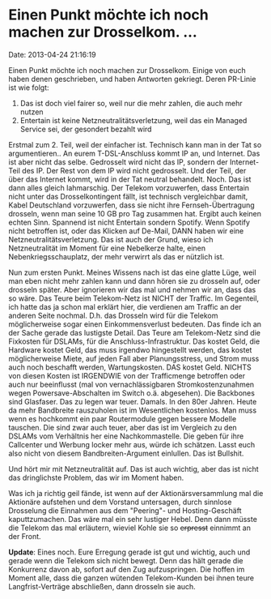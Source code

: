 Einen Punkt möchte ich noch machen zur Drosselkom. \...
=======================================================

Date: 2013-04-24 21:16:19

Einen Punkt möchte ich noch machen zur Drosselkom. Einige von euch haben
denen geschrieben, und haben Antworten gekriegt. Deren PR-Linie ist wie
folgt:

1.  Das ist doch viel fairer so, weil nur die mehr zahlen, die auch mehr
    nutzen
2.  Entertain ist keine Netzneutralitätsverletzung, weil das ein Managed
    Service sei, der gesondert bezahlt wird

Erstmal zum 2. Teil, weil der einfacher ist. Technisch kann man in der
Tat so argumentieren.. An eurem T-DSL-Anschluss kommt IP an, und
Internet. Das ist aber nicht das selbe. Gedrosselt wird nicht das IP,
sondern der Internet-Teil des IP. Der Rest von dem IP wird nicht
gedrosselt. Und der Teil, der über das Internet kommt, wird in der Tat
neutral behandelt. Noch. Das ist dann alles gleich lahmarschig. Der
Telekom vorzuwerfen, dass Entertain nicht unter das Drosselkontingent
fällt, ist technisch vergleichbar damit, Kabel Deutschland vorzuwerfen,
dass sie nicht ihre Fernseh-Übertragung drosseln, wenn man seine 10 GB
pro Tag zusammen hat. Ergibt auch keinen echten Sinn. Spannend ist nicht
Entertain sondern Spotify. Wenn Spotify nicht betroffen ist, oder das
Klicken auf De-Mail, DANN haben wir eine Netzneutralitätsverletzung. Das
ist auch der Grund, wieso ich Netzneutralität im Moment für eine
Nebelkerze halte, einen Nebenkriegsschauplatz, der mehr verwirrt als das
er nützlich ist.

Nun zum ersten Punkt. Meines Wissens nach ist das eine glatte Lüge, weil
man eben nicht mehr zahlen kann und dann hören sie zu drosseln auf, oder
drosseln später. Aber ignorieren wir das mal und nehmen wir an, dass das
so wäre. Das Teure beim Telekom-Netz ist NICHT der Traffic. Im
Gegenteil, ich hatte das ja schon mal erklärt hier, die verdienen am
Traffic an der anderen Seite nochmal. D.h. das Drosseln wird für die
Telekom möglicherweise sogar einen Einkommensverlust bedeuten. Das finde
ich an der Sache gerade das lustigste Detail. Das Teure am Telekom-Netz
sind die Fixkosten für DSLAMs, für die Anschluss-Infrastruktur. Das
kostet Geld, die Hardware kostet Geld, das muss irgendwo hingestellt
werden, das kostet möglicherweise Miete, auf jeden Fall aber
Planungsstress, und Strom muss auch noch beschafft werden,
Wartungskosten. DAS kostet Geld. NICHTS von diesen Kosten ist IRGENDWIE
von der Trafficmenge betroffen oder auch nur beeinflusst (mal von
vernachlässigbaren Stromkostenzunahmen wegen Powersave-Abschalten im
Switch o.ä. abgesehen). Die Backbones sind Glasfaser. Das zu legen war
teuer. Damals. In den 80er Jahren. Heute da mehr Bandbreite rauszuholen
ist im Wesentlichen kostenlos. Man muss wenn es hochkommt ein paar
Routermodule gegen bessere Modelle tauschen. Die sind zwar auch teuer,
aber das ist im Vergleich zu den DSLAMs vom Verhältnis her eine
Nachkommastelle. Die geben für ihre Callcenter und Werbung locker mehr
aus, würde ich schätzen. Lasst euch also nicht von diesem
Bandbreiten-Argument einlullen. Das ist Bullshit.

Und hört mir mit Netzneutralität auf. Das ist auch wichtig, aber das ist
nicht das dringlichste Problem, das wir im Moment haben.

Was ich ja richtig geil fände, ist wenn auf der Aktionärsversammlung mal
die Aktionäre aufstehen und dem Vorstand untersagen, durch sinnlose
Drosselung die Einnahmen aus dem \"Peering\"- und Hosting-Geschäft
kaputtzumachen. Das wäre mal ein sehr lustiger Hebel. Denn dann müsste
die Telekom das mal erläutern, wieviel Kohle sie so ~~erpresst~~
einnimmt an der Front.

**Update**: Eines noch. Eure Erregung gerade ist gut und wichtig, auch
und gerade wenn die Telekom sich nicht bewegt. Denn das hält gerade die
Konkurrenz davon ab, sofort auf den Zug aufzuspringen. Die hoffen im
Moment alle, dass die ganzen wütenden Telekom-Kunden bei ihnen teure
Langfrist-Verträge abschließen, dann drosseln sie auch.
